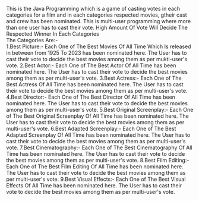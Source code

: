 This is the Java Programming which is a game of casting votes in each categories for a film and in each categories respected movies, gtheir cast and crew has been nominated.
This is multi-user programming where more than one user has to cast their vote.
High Amount Of Vote Will Decide The Respected Winner In Each Categories\
The Categories Are:-\
1.Best Picture:-
  Each One of The Best Movies Of All Time Which Is released in between from 1925 To 2023 has been nominated here. The User has to cast their vote to decide the best movies among them as per mukti-user's vote.
2.Best Actor:-
  Each One of The Best Actor Of All Time has been nominated here. The User has to cast their vote to decide the best movies among them as per multi-user's vote.
3.Best Actress:-
  Each One of The Best Actress  Of All Time has been nominated here. The User has to cast their vote to decide the best movies among them as per multi-user's vote.
4.Best Director:-
  Each One of The Best Director Of All Time has been nominated here. The User has to cast their vote to decide the best movies among them as per multi-user's vote.
5.Best Original Screenplay:-
  Each One of The Best Original Screenplay Of All Time has been nominated here. The User has to cast their vote to decide the best movies among them as per multi-user's vote.
6.Best Adapted Screenplay:-
  Each One of The Best Adapted Screenplay Of All Time has been nominated here. The User has to cast their vote to decide the best movies among them as per multi-user's vote.
7.Best Cinematography:-
  Each One of The Best Cinematography Of All Time has been nominated here. The User has to cast their vote to decide the best movies among them as per multi-user's vote.
8.Best Film Editing:-
  Each One of The Best Film Editing Of All Time has been nominated here. The User has to cast their vote to decide the best movies among them as per multi-user's vote.
9.Best Visual Effects:-
  Each One of The Best Visual Effects Of All Time has been nominated here. The User has to cast their vote to decide the best movies among them as per multi-user's vote.
